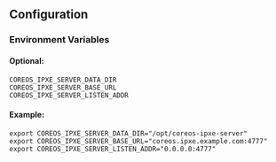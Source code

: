 ## Configuration

### Environment Variables

#### Optional:

```
COREOS_IPXE_SERVER_DATA_DIR
COREOS_IPXE_SERVER_BASE_URL
COREOS_IPXE_SERVER_LISTEN_ADDR
```

#### Example:

```
export COREOS_IPXE_SERVER_DATA_DIR="/opt/coreos-ipxe-server"
export COREOS_IPXE_SERVER_BASE_URL="coreos.ipxe.example.com:4777"
export COREOS_IPXE_SERVER_LISTEN_ADDR="0.0.0.0:4777"
```
